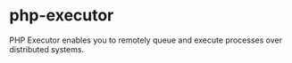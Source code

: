 # php-executor
PHP Executor enables you to remotely queue and execute processes over distributed systems.
